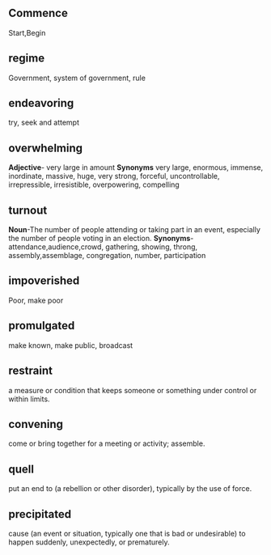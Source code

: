 ## Commence
  Start,Begin
  
## regime
Government, system of government, rule
## endeavoring
try, seek and attempt
## overwhelming
<b>Adjective</b>- very large in amount
<b>Synonyms</b> very large, enormous, immense, inordinate, massive, huge, very strong, forceful, uncontrollable, irrepressible, irresistible, overpowering, compelling

## turnout
<b>Noun</b>-The number of people attending or taking part in an event, especially the number of people voting in an election.
<b>Synonyms</b>-attendance,audience,crowd, gathering, showing, throng, assembly,assemblage, congregation, number, participation

## impoverished
Poor, make poor
## promulgated
make known, make public, broadcast
## restraint
a measure or condition that keeps someone or something under control or within limits.

## convening
come or bring together for a meeting or activity; assemble.

## quell
put an end to (a rebellion or other disorder), typically by the use of force.

## precipitated
cause (an event or situation, typically one that is bad or undesirable) to happen suddenly, unexpectedly, or prematurely.

